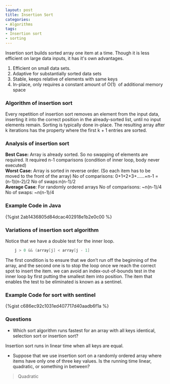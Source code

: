 ```yaml
---
layout: post
title: Insertion Sort
categories:
- Algorithms
tags:
- Insertion sort
- sorting
---
```


Insertion sort builds sorted array one item at a time. Though it is less efficient on large data inputs, it has it's own advantages.

1. Efficient on small data sets.
2. Adaptive for substantially sorted data sets
3. Stable, keeps relative of elements with same keys
4. In-place, only requires a constant amount of O(1)  of additional memory space

### Algorithm of insertion sort

Every repetition of insertion sort removes an element from the input data, inserting it into the correct position in the already-sorted list, until no input elements remain. Sorting is typically done in-place. The resulting array after k iterations has the property where the first k + 1 entries are sorted.

### Analysis of insertion sort
**Best Case:** Array is already sorted. So no swapping of elements are required. It required n-1 comparisons (condition of inner loop, body never executed)  
**Worst Case:** Array is sorted in reverse order. (So each item has to be moved to the front of the array)
No of comparisons: 0+1+2+3+......+n-1 = (n-1)(n-2)/2
No of swaps:n(n-1)/2  
**Average Case**: For randomly ordered arrays
No of comparisons: ~n(n-1)/4
No of swaps: ~n(n-1)/4

### Example Code in Java

{%gist 2ab1436805d84dcac402918e1b2e0c00 %}

### Variations of insertion sort algorithm

Notice that we have a double test for the inner loop.  
 
```java
    j > 0 && (array[j] < array[j - 1]
```


The first condition is to ensure that we don’t run off the beginning of the array, and the second one is to stop the loop once we reach the correct spot to insert the item. we can avoid an index-out-of-bounds test in the inner loop by first putting the smallest item into position. The item that enables the test to be eliminated is known as a sentinel.

### Example Code for sort with sentinel
 
{%gist c686ec92c1031ed407717d40aadb6f1a %}


### Questions
* Which sort algorithm runs fastest for an array with all keys identical, selection sort or insertion sort?  
<div class="message">Insertion sort runs in linear time when all keys are equal.</div>

* Suppose that we use insertion sort on a randomly ordered array where items have only one of three key values. Is the running time linear, quadratic, or something in between?    
 > <div class="message">Quadratic</div>
